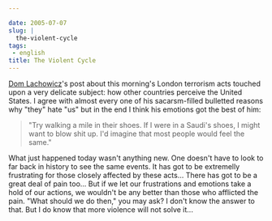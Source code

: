```yaml
---

date: 2005-07-07
slug: |
  the-violent-cycle
tags:
 - english
title: The Violent Cycle
---
```


[Dom
Lachowicz](http://www.advogato.org/person/cinamod/diary.html?start=59)\'s
post about this morning\'s London terrorism acts touched upon a very
delicate subject: how other countries perceive the United States. I
agree with almost every one of his sacarsm-filled bulletted reasons why
"they" hate "us" but in the end I think his emotions got the best of
him:

> \"Try walking a mile in their shoes. If I were in a Saudi's shoes, I
> might want to blow shit up. I'd imagine that most people would feel
> the same.\"

What just happened today wasn't anything new. One doesn't have to look
to far back in history to see the same events. It has got to be
extremelly frustrating for those closely affected by these acts... There
has got to be a great deal of pain too... But if we let our frustrations
and emotions take a hold of our actions, we wouldn't be any better than
those who afflicted the pain. "What should we do then," you may ask? I
don't know the answer to that. But I do know that more violence will not
solve it...
